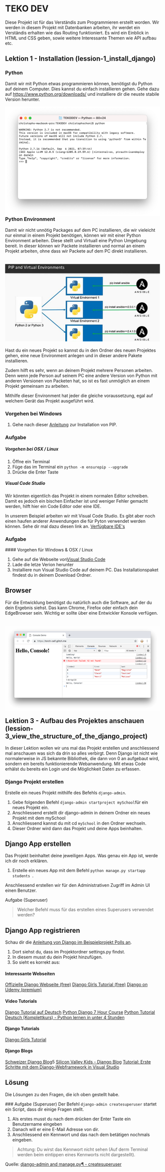 # TEKO DEV
Diese Projekt ist für das Verständis zum Programmieren erstellt worden. Wir werden in diesem Projekt mit Datenbanken arbeiten, ihr werdet ein Verständis erhalten wie das Routing funktioniert. Es wird ein Einblick in HTML und CSS geben, sowie weitere Interessante Themen wie API aufbau etc. 

## Lektion 1 - Installation (lession-1_install_django)

### Python 
Damit wir mit Python etwas programmieren können, benötigst du Python auf deinem Computer. Dies kannst du einfach installieren gehen. Gehe dazu auf https://www.python.org/downloads/ und installiere dir die neuste stabile Version herunter.

<img src="images/print_screen_python_on_terminal.png"
     alt="Print Screen von Terminal mit aktivem Python zum überprüfen ob Python installiert ist."
     style="float: left; margin-right: 10px;" />

### Python Environment 

Damit wir nicht unnötig Packages auf dem PC installieren, die wir vieleicht nur einmal in einem Projekt benötigen, können wir mit einer Python Environment arbeiten. Diese stellt und Virtuall eine Python Umgebung bereit. In dieser können wir Packete installieren und normal an einem Projekt arbeiten, ohne dass wir Packete auf dem PC direkt installieren. 

<img src="images/virtual_environments_in_python_3.png"
     alt="Bild das aufzeigt, wie PIP von einem Python über die Environement jeweils eine eigene Instanz erstellt."
     style="float: left; margin-right: 10px; margin-bottom: 20px; margin-top: 20px;" />

Hast du ein neues Projekt so kannst du in den Ordner des neuen Projektes gehen, eine neue Environment anlegen und in dieser andere Pakete installieren. 

Zudem hilft es sehr, wenn an deinem Projekt mehrere Personen arbeiten. Denn wenn jede Person auf seinem PC eine andere Version von Python mit anderen Versionen von Packeten hat, so ist es fast unmöglich an einem Projekt gemeinsam zu arbeiten. 

Mithilfe dieser Environment hat jeder die gleiche voraussetzung, egal auf welchem Gerät das Projekt ausgeführt wird. 

### Vorgehen bei Windows
1. Gehe nach dieser [Anleitung](https://www.liquidweb.com/kb/install-pip-windows/) zur Installation von PIP.

### Aufgabe
##### Vorgehen bei OSX / Linux
1. Öffne ein Terminal 
2. Füge das im Terminal ein ``` python -m ensurepip --upgrade ```
3. Drücke die Enter Taste

##### Visual Code Studio
Wir könnten eigentlich das Projekt in einem normalen Editor schreiben. Damit es jedoch ein bischen Einfacher ist und weniger Fehler gemacht werden, hilft hier ein Code Editor oder eine IDE. 

In unserem Beispiel arbeiten wir mit Visual Code Studio. Es gibt aber noch einen haufen anderer Anwendungen die für Pyton verwendet werden können. Sehe dir mal dazu diesen link an. [Verfügbare IDE's](https://en.wikipedia.org/wiki/Source-code_editor)

### Aufgabe
#### Vorgehen für Windows & OSX / Linux
1. Gehe auf die Webseite von[Visual Studio Code](https://code.visualstudio.com/)
2. Lade die letze Verion herunter
3. Installiere nun Visual Studio Code auf deinem PC. Das Installationspaket findest du in deinem Download Ordner.


## Browser
Für die Entwicklung benötigst du natürlich auch die Software, auf der du dein Ergebnis siehst. Das kann Chrome, Firefox oder einfach dein EdgeBrowser sein. Wichtig er sollte über eine Entwickler Konsole verfügen. 

<img src="images/print_screen_google_chrome_dev_console.png"
     alt="Print Screen from Google Chrome Developer Console"
     style="float: left; margin-right: 10px; margin-bottom: 20px; margin-top: 20px;" />


## Lektion 3 - Aufbau des Projektes anschauen (lession-3_view_the_structure_of_the_django_project)
In dieser Lektion wollen wir uns mal das Projekt erstellen und anschliessend mal anschauen was sich da drin so alles verbirgt. Denn Django ist nicht wie normalerweise in JS bekannte Bibliothek, die dann von 0 an aufgebaut wird, sondern ein bereits funktionierende Webanwendung. Mit etwas Code erhälst du bereits ein Login und die Möglichkeit Daten zu erfassen. 

### Django Projekt erstellen
Erstelle ein neues Projekt mithilfe des Befehls ```django-admin```. 

1. Gebe folgenden Befehl ``` django-admin startproject mySchool ```für ein neues Projekt ein.
2. Anschliessend erstellt dir django-admin in deinem Ordner ein neues Projekt mit dem mySchool
3. Anschliessend kannst du mit cd ```mySchool``` in den Ordner wechseln. 
4. Dieser Ordner wird dann das Projekt und deine Apps beinhalten. 


## Django App erstellen
Das Projekt beinhaltet deine jeweiligen Apps. Was genau ein App ist, werde ich dir noch erklären. 

1. Erstelle ein neues App mit dem Befehl ```python manage.py startapp students ```. 

Anschliessend erstellen wir für den Administrativen Zugriff im Admin UI einen Benutzer. 

Aufgabe (Superuser)
> Welcher Befehl muss für das erstellen eines Superusers verwendet werden?

## Django App registrieren
Schau dir die [Anleitung von Django im Beispielprojekt Polls an](https://docs.djangoproject.com/en/4.0/ref/applications/#configuring-applications). 

1. Dort siehst du, dass im Projektordner settings.py findst. 
2. In diesem musst du dein Projekt hinzufügen. 
3. So sieht es korrekt aus: 

<!-- TODO: Settings -->
<!-- TODO: Models -->
<!-- TODO: Admin -->
<!-- TODO: Views -->












#### Interessante Webseiten
[Offizielle Django Webseite (free)](https://www.djangoproject.com/)
[Django Girls Tutorial (free)](https://tutorial.djangogirls.org/de/)
[Django on Udemy (premium)](https://www.udemy.com/courses/search/?src=ukw&q=Django)

#### Video Tutorials
[Django Tutorial auf Deutsch](https://www.youtube.com/watch?v=3_cNvo2_iUo&list=PLva9kPwWCvPsHqeAeoSxji6EZeZim9uZn)
[Python Django 7 Hour Course](https://www.youtube.com/watch?v=PtQiiknWUcI&t=166s)
[Python Tutorial Deutsch (Komplettkurs) - Python lernen in unter 4 Stunden](https://www.youtube.com/watch?v=RBpK8C3N-Y8)

#### Django Tutorials
[Django Girls Tutorial](https://tutorial.djangogirls.org/de/)

#### Django Blogs
[Schweizer Django Blog](https://www.djangoblog.ch/de/django/django-superkraft-eine-crud-web-app-in-60-minuten-teil-1/)5
[Silicon Valley Kids - Django Blog](https://www.sivakids.de/python-django/)
[Tutorial: Erste Schritte mit dem Django-Webframework in Visual Studio](https://docs.microsoft.com/de-de/visualstudio/python/learn-django-in-visual-studio-step-01-project-and-solution?view=vs-2022)



## Lösung
Die Lösungen zu den Fragen, die ich oben gestellt habe.

### Aufgabe (Superuser)
Der Befehl ```django-admin createsuperuser``` startet ein Script, dass dir einige Fragen stellt. 
1. Als erstes musst du nach dem drücken der Enter Taste ein Benutzername eingeben
2. Danach will er eine E-Mail Adresse von dir. 
3. Anschliessend ein Kennwort und das nach dem betätigen nochmals eingeben. 

> Achtung: Du wirst das Kennwort nicht sehen (Auf derm Terminal werden beim eintippen eines Kennworts nicht dargestellt).

Quelle: [django-admin and manage.py¶ - createsuperuser](https://docs.djangoproject.com/en/4.0/ref/django-admin/#django-admin-createsuperuser)

